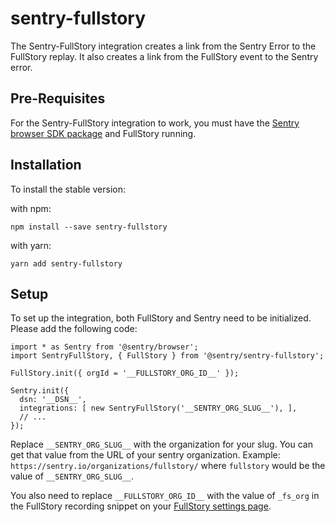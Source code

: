 # sentry-fullstory
The Sentry-FullStory integration creates a link from the Sentry Error to the FullStory replay. It also creates a link from the FullStory event to the Sentry error.

## Pre-Requisites

For the Sentry-FullStory integration to work, you must have the [Sentry browser SDK package](https://www.npmjs.com/package/@sentry/browser) and FullStory running. 

## Installation
To install the stable version:

with npm:
```
npm install --save sentry-fullstory
```

with yarn:
```
yarn add sentry-fullstory
```


## Setup

To set up the integration, both FullStory and Sentry need to be initialized. Please add the following code:


```
import * as Sentry from '@sentry/browser';
import SentryFullStory, { FullStory } from '@sentry/sentry-fullstory';

FullStory.init({ orgId = '__FULLSTORY_ORG_ID__' });
 
Sentry.init({
  dsn: '__DSN__',
  integrations: [ new SentryFullStory('__SENTRY_ORG_SLUG__'), ],
  // ...
});
  ```

Replace `__SENTRY_ORG_SLUG__` with the organization for your slug. You can get that value from the URL of your sentry organization. Example: `https://sentry.io/organizations/fullstory/` where `fullstory` would be the value of `__SENTRY_ORG_SLUG__`.


You also need to replace `__FULLSTORY_ORG_ID__` with the value of `_fs_org` in the FullStory recording snippet on your [FullStory settings page](https://help.fullstory.com/hc/en-us/articles/360020623514).
